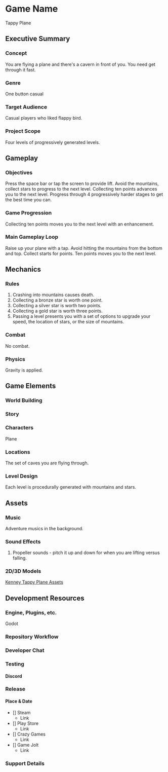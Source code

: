 # Game Name
Tappy Plane

## Executive Summary

### Concept

You are flying a plane and there's a cavern in front of you. You need get through it fast.

### Genre

One button casual

### Target Audience

Casual players who liked flappy bird.

### Project Scope

Four levels of progressively generated levels. 

## Gameplay

### Objectives

Press the space bar or tap the screen to provide lift. Avoid the mountains, collect stars to progress to the next level. Collecting ten
points advances you to the next level. Progress through 4 progressively harder stages to get the best time you can. 

### Game Progression

Collecting ten points moves you to the next level with an enhancement.

### Main Gameplay Loop

Raise up your plane with a tap. Avoid hitting the mountains from the bottom and top. Collect starts for points. Ten points moves you to the next level. 

## Mechanics

### Rules

1. Crashing into mountains causes death.
2. Collecting a bronze star is worth one point.
3. Collecting a silver star is worth two points.
4. Collecting a gold star is worth three points.
5. Passing a level presents you with a set of options to upgrade your speed, the location of stars, or the size of mountains.

### Combat

No combat.

### Physics

Gravity is applied. 

## Game Elements

### World Building

### Story

### Characters

Plane

### Locations

The set of caves you are flying through. 

### Level Design

Each level is procedurally generated with mountains and stars. 

## Assets

### Music

Adventure musics in the background.

### Sound Effects

1. Propeller sounds - pitch it up and down for when you are lifting versus falling.

### 2D/3D Models

[Kenney Tappy Plane Assets](https://kenney.nl/assets/tappy-plane)

## Development Resources

### Engine, Plugins, etc. 

Godot

### Repository Workflow

### Developer Chat

### Testing

#### Discord

### Release

#### Place & Date
- [] Steam
  - Link
- [] Play Store
  - Link
- [] Crazy Games 
  - Link
- [] Game Jolt
  - Link
### Support Details




